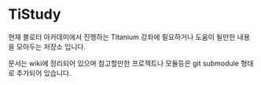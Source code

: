 TiStudy
=======

현재 블로터 아카데미에서 진행하는 Titanium 강좌에 필요하거나 도움이 될만한 내용을 모아두는 저장소 입니다.

문서는 wiki에 정리되어 있으며 참고할만한 프로젝트나 모듈등은 git submodule 형태로 추가되어 있습니다.
